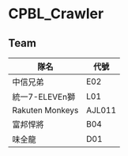 # CPBL_Crawler

## Team  

|隊名|代號|
|----|----|  
|中信兄弟|E02|
|統一7-ELEVEn獅|L01|
|Rakuten Monkeys|AJL011|
|富邦悍將|B04|
|味全龍|D01|



